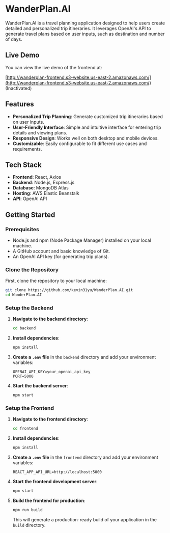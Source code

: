 # WanderPlan.AI

WanderPlan.AI is a travel planning application designed to help users create detailed and personalized trip itineraries. It leverages OpenAI's API to generate travel plans based on user inputs, such as destination and number of days.

## Live Demo

You can view the live demo of the frontend at:

[http://wanderplan-frontend.s3-website.us-east-2.amazonaws.com/](http://wanderplan-frontend.s3-website.us-east-2.amazonaws.com/) (Inactivated)

## Features

- **Personalized Trip Planning**: Generate customized trip itineraries based on user inputs.
- **User-Friendly Interface**: Simple and intuitive interface for entering trip details and viewing plans.
- **Responsive Design**: Works well on both desktop and mobile devices.
- **Customizable**: Easily configurable to fit different use cases and requirements.

## Tech Stack

- **Frontend**: React, Axios
- **Backend**: Node.js, Express.js
- **Database**: MongoDB Atlas
- **Hosting**: AWS Elastic Beanstalk
- **API**: OpenAI API

## Getting Started

### Prerequisites

- Node.js and npm (Node Package Manager) installed on your local machine.
- A GitHub account and basic knowledge of Git.
- An OpenAI API key (for generating trip plans).

### Clone the Repository

First, clone the repository to your local machine:

```bash
git clone https://github.com/kevin31yu/WanderPlan.AI.git
cd WanderPlan.AI
```

### Setup the Backend

1. **Navigate to the backend directory**:

    ```bash
    cd backend
    ```

2. **Install dependencies**:

    ```bash
    npm install
    ```

3. **Create a `.env` file** in the `backend` directory and add your environment variables:

    ```env
    OPENAI_API_KEY=your_openai_api_key
    PORT=5000
    ```

4. **Start the backend server**:

    ```bash
    npm start
    ```

### Setup the Frontend

1. **Navigate to the frontend directory**:

    ```bash
    cd frontend
    ```

2. **Install dependencies**:

    ```bash
    npm install
    ```

3. **Create a `.env` file** in the `frontend` directory and add your environment variables:

    ```env
    REACT_APP_API_URL=http://localhost:5000
    ```

4. **Start the frontend development server**:

    ```bash
    npm start
    ```

5. **Build the frontend for production**:

    ```bash
    npm run build
    ```

    This will generate a production-ready build of your application in the `build` directory.
